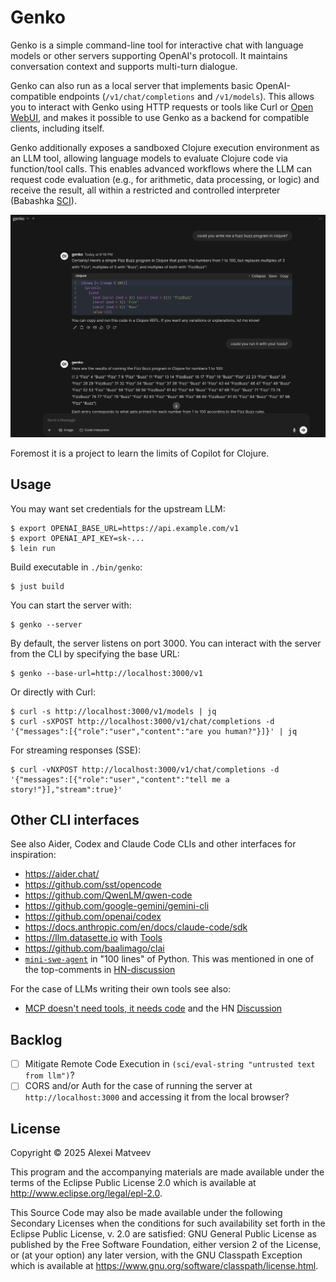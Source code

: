 # Genko

Genko is a simple command-line tool for interactive chat with language
models or other servers supporting OpenAI's protocoll. It maintains
conversation context and supports multi-turn dialogue.

Genko can also run as a local server that implements basic
OpenAI-compatible endpoints (`/v1/chat/completions` and
`/v1/models`). This allows you to interact with Genko using HTTP
requests or tools like Curl or [Open
WebUI](https://github.com/open-webui/open-webui), and makes it
possible to use Genko as a backend for compatible clients, including
itself.

Genko additionally exposes a sandboxed Clojure execution environment
as an LLM tool, allowing language models to evaluate Clojure code via
function/tool calls.  This enables advanced workflows where the LLM
can request code evaluation (e.g., for arithmetic, data processing, or
logic) and receive the result, all within a restricted and controlled
interpreter (Babashka [SCI](https://github.com/babashka/sci)).

![FizzBuzz in Open WenUI](doc/screenshot.png)

Foremost it is a project to learn the limits of Copilot for Clojure.


## Usage

You may want set credentials for the upstream LLM:

    $ export OPENAI_BASE_URL=https://api.example.com/v1
    $ export OPENAI_API_KEY=sk-...
    $ lein run

Build executable in `./bin/genko`:

    $ just build

You can start the server with:

    $ genko --server

By default, the server listens on port 3000.  You can interact with
the server from the CLI by specifying the base URL:

    $ genko --base-url=http://localhost:3000/v1

Or directly with Curl:

    $ curl -s http://localhost:3000/v1/models | jq
    $ curl -sXPOST http://localhost:3000/v1/chat/completions -d '{"messages":[{"role":"user","content":"are you human?"}]}' | jq

For streaming responses (SSE):

    $ curl -vNXPOST http://localhost:3000/v1/chat/completions -d '{"messages":[{"role":"user","content":"tell me a story!"}],"stream":true}'


## Other CLI interfaces

See also Aider, Codex and Claude Code CLIs and other interfaces for
inspiration:

* https://aider.chat/
* https://github.com/sst/opencode
* https://github.com/QwenLM/qwen-code
* https://github.com/google-gemini/gemini-cli
* https://github.com/openai/codex
* https://docs.anthropic.com/en/docs/claude-code/sdk
* https://llm.datasette.io with
  [Tools](https://simonwillison.net/2025/May/27/llm-tools/)
* https://github.com/baalimago/clai
* [`mini-swe-agent`](https://github.com/SWE-agent/mini-swe-agent) in
  "100 lines" of Python. This was mentioned in one of the top-comments
  in [HN-discussion](https://news.ycombinator.com/item?id=45001051)

For the case of LLMs writing their own tools see also:

* [MCP doesn't need tools, it needs
  code](https://lucumr.pocoo.org/2025/8/18/code-mcps/) and the HN
  [Discussion](https://news.ycombinator.com/item?id=44938920)


## Backlog

* [ ] Mitigate Remote Code Execution in `(sci/eval-string "untrusted
      text from llm")`?
* [ ] CORS and/or Auth for the case of running the server at
      `http://localhost:3000` and accessing it from the local browser?

## License

Copyright © 2025 Alexei Matveev

This program and the accompanying materials are made available under the
terms of the Eclipse Public License 2.0 which is available at
http://www.eclipse.org/legal/epl-2.0.

This Source Code may also be made available under the following Secondary
Licenses when the conditions for such availability set forth in the Eclipse
Public License, v. 2.0 are satisfied: GNU General Public License as published by
the Free Software Foundation, either version 2 of the License, or (at your
option) any later version, with the GNU Classpath Exception which is available
at https://www.gnu.org/software/classpath/license.html.
